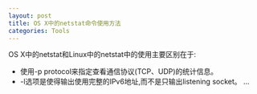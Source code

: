 ```yaml
---
layout: post
title: OS X中的netstat命令使用方法
categories: Tools
---
```

OS X中的netstat和Linux中的netstat中的使用主要区别在于:
* 使用-p protocol来指定查看通信协议(TCP、UDP)的统计信息。
* -l选项是使得输出使用完整的IPv6地址,而不是只输出listening socket。
...
